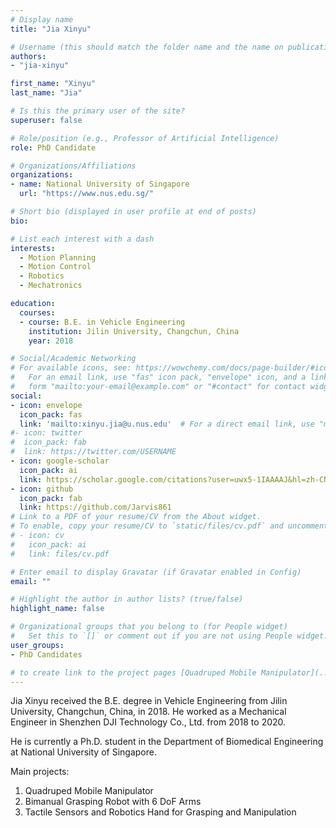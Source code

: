 ```yaml
---
# Display name
title: "Jia Xinyu"

# Username (this should match the folder name and the name on publications)
authors:
- "jia-xinyu"

first_name: "Xinyu"
last_name: "Jia"

# Is this the primary user of the site?
superuser: false

# Role/position (e.g., Professor of Artificial Intelligence)
role: PhD Candidate

# Organizations/Affiliations
organizations:
- name: National University of Singapore
  url: "https://www.nus.edu.sg/"

# Short bio (displayed in user profile at end of posts)
bio: 

# List each interest with a dash
interests:
  - Motion Planning
  - Motion Control
  - Robotics
  - Mechatronics

education:
  courses:
  - course: B.E. in Vehicle Engineering
    institution: Jilin University, Changchun, China
    year: 2018

# Social/Academic Networking
# For available icons, see: https://wowchemy.com/docs/page-builder/#icons
#   For an email link, use "fas" icon pack, "envelope" icon, and a link in the
#   form "mailto:your-email@example.com" or "#contact" for contact widget.
social:
- icon: envelope
  icon_pack: fas
  link: 'mailto:xinyu.jia@u.nus.edu'  # For a direct email link, use "mailto:test@example.org".
#- icon: twitter
#  icon_pack: fab
#  link: https://twitter.com/USERNAME
- icon: google-scholar
  icon_pack: ai
  link: https://scholar.google.com/citations?user=uwx5-1IAAAAJ&hl=zh-CN
- icon: github
  icon_pack: fab
  link: https://github.com/Jarvis861
# Link to a PDF of your resume/CV from the About widget.
# To enable, copy your resume/CV to `static/files/cv.pdf` and uncomment the lines below.
# - icon: cv
#   icon_pack: ai
#   link: files/cv.pdf

# Enter email to display Gravatar (if Gravatar enabled in Config)
email: ""

# Highlight the author in author lists? (true/false)
highlight_name: false

# Organizational groups that you belong to (for People widget)
#   Set this to `[]` or comment out if you are not using People widget.
user_groups:
- PhD Candidates

# to create link to the project pages [Quadruped Mobile Manipulator](../../project-pages/quadruped-mobile-manipulator/)
---
```

Jia Xinyu received the B.E. degree in Vehicle Engineering from Jilin University, Changchun, China, in 2018. He worked as a Mechanical Engineer in Shenzhen DJI Technology Co., Ltd. from 2018 to 2020.

He is currently a Ph.D. student in the Department of Biomedical Engineering at National University of Singapore.

Main projects:
1. Quadruped Mobile Manipulator
2. Bimanual Grasping Robot with 6 DoF Arms
3. Tactile Sensors and Robotics Hand for Grasping and Manipulation

